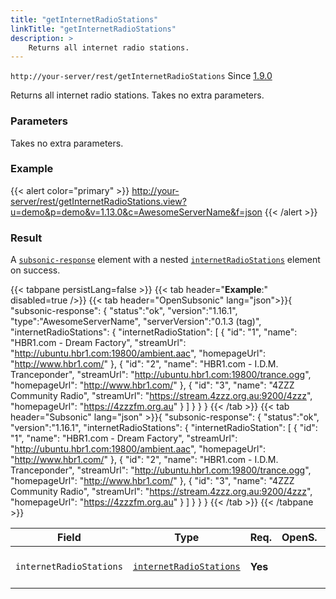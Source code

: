 ```yaml
---
title: "getInternetRadioStations"
linkTitle: "getInternetRadioStations"
description: >
    Returns all internet radio stations.
---
```


`http://your-server/rest/getInternetRadioStations` Since [1.9.0](../../subsonic-versions)

Returns all internet radio stations. Takes no extra parameters.

### Parameters

Takes no extra parameters.

### Example

{{< alert color="primary" >}} <http://your-server/rest/getInternetRadioStations.view?u=demo&p=demo&v=1.13.0&c=AwesomeServerName&f=json> {{< /alert >}}

### Result

A [`subsonic-response`](../../responses/subsonic-response) element with a nested [`internetRadioStations`](../../responses/internetradiostations) element on success.

{{< tabpane persistLang=false >}}
{{< tab header="**Example**:" disabled=true />}}
{{< tab header="OpenSubsonic" lang="json">}}{
  "subsonic-response": {
    "status":"ok",
    "version":"1.16.1",
    "type":"AwesomeServerName",
    "serverVersion":"0.1.3 (tag)",
     "internetRadioStations": {
            "internetRadioStation": [
                {
                    "id": "1",
                    "name": "HBR1.com - Dream Factory",
                    "streamUrl": "http://ubuntu.hbr1.com:19800/ambient.aac",
                    "homepageUrl": "http://www.hbr1.com/"
                },
                {
                    "id": "2",
                    "name": "HBR1.com - I.D.M. Tranceponder",
                    "streamUrl": "http://ubuntu.hbr1.com:19800/trance.ogg",
                    "homepageUrl": "http://www.hbr1.com/"
                },
                {
                    "id": "3",
                    "name": "4ZZZ Community Radio",
                    "streamUrl": "https://stream.4zzz.org.au:9200/4zzz",
                    "homepageUrl": "https://4zzzfm.org.au"
                }
            ]
        }
  }
}
{{< /tab >}}
{{< tab header="Subsonic" lang="json" >}}{
  "subsonic-response": {
    "status":"ok",
    "version":"1.16.1",
    "internetRadioStations": {
            "internetRadioStation": [
                {
                    "id": "1",
                    "name": "HBR1.com - Dream Factory",
                    "streamUrl": "http://ubuntu.hbr1.com:19800/ambient.aac",
                    "homepageUrl": "http://www.hbr1.com/"
                },
                {
                    "id": "2",
                    "name": "HBR1.com - I.D.M. Tranceponder",
                    "streamUrl": "http://ubuntu.hbr1.com:19800/trance.ogg",
                    "homepageUrl": "http://www.hbr1.com/"
                },
                {
                    "id": "3",
                    "name": "4ZZZ Community Radio",
                    "streamUrl": "https://stream.4zzz.org.au:9200/4zzz",
                    "homepageUrl": "https://4zzzfm.org.au"
                }
            ]
        }
  }
}
{{< /tab >}}
{{< /tabpane >}}

| Field |  Type | Req. | OpenS. | Details |
| --- | --- | --- | --- | --- |
| `internetRadioStations` | [`internetRadioStations`](../../responses/internetradiostations) | **Yes** |     | The radio stations|
